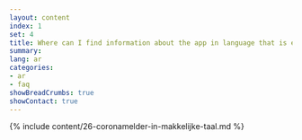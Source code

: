 ```yaml
---
layout: content
index: 1
set: 4
title: Where can I find information about the app in language that is easy to understand?
summary: 
lang: ar
categories:
- ar
- faq
showBreadCrumbs: true
showContact: true
---
```

{% include content/26-coronamelder-in-makkelijke-taal.md %}

